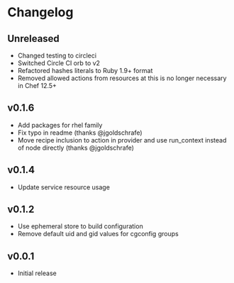 # Changelog

## Unreleased

* Changed testing to circleci
* Switched Circle CI orb to v2
* Refactored hashes literals to Ruby 1.9+ format
* Removed allowed actions from resources at this is no longer necessary in Chef 12.5+

## v0.1.6

* Add packages for rhel family
* Fix typo in readme (thanks @jgoldschrafe)
* Move recipe inclusion to action in provider and use run_context instead of node directly (thanks @jgoldschrafe)

## v0.1.4

* Update service resource usage

## v0.1.2

* Use ephemeral store to build configuration
* Remove default uid and gid values for cgconfig groups

## v0.0.1

* Initial release

